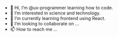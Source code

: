 - 👋 Hi, I’m @ux-programmer learning how to code.
- 👀 I’m interested in science and technology. 
- 🌱 I’m currently learning frontend using React.
- 💞️ I’m looking to collaborate on ...
- 📫 How to reach me ...

<!---
ux-programmer/ux-programmer is a ✨ special ✨ repository because its `README.md` (this file) appears on your GitHub profile.
You can click the Preview link to take a look at your changes.
--->
